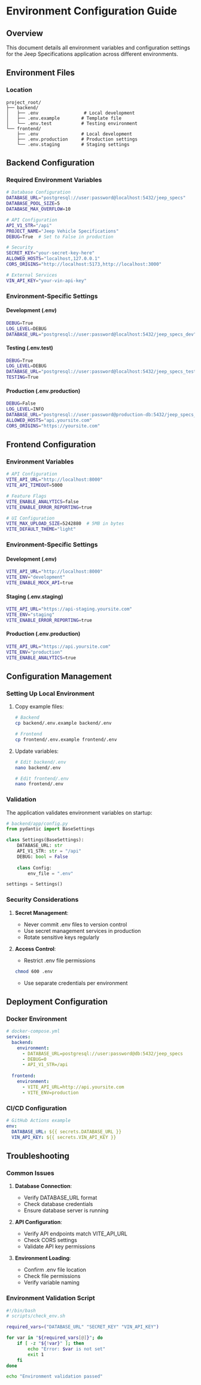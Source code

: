 # Environment Configuration Guide

## Overview
This document details all environment variables and configuration settings for the Jeep Specifications application across different environments.

## Environment Files

### Location
```
project_root/
├── backend/
│   ├── .env                 # Local development
│   ├── .env.example        # Template file
│   └── .env.test           # Testing environment
└── frontend/
    ├── .env                # Local development
    ├── .env.production     # Production settings
    └── .env.staging        # Staging settings
```

## Backend Configuration

### Required Environment Variables

```bash
# Database Configuration
DATABASE_URL="postgresql://user:password@localhost:5432/jeep_specs"
DATABASE_POOL_SIZE=5
DATABASE_MAX_OVERFLOW=10

# API Configuration
API_V1_STR="/api"
PROJECT_NAME="Jeep Vehicle Specifications"
DEBUG=True  # Set to False in production

# Security
SECRET_KEY="your-secret-key-here"
ALLOWED_HOSTS="localhost,127.0.0.1"
CORS_ORIGINS="http://localhost:5173,http://localhost:3000"

# External Services
VIN_API_KEY="your-vin-api-key"
```

### Environment-Specific Settings

#### Development (.env)
```bash
DEBUG=True
LOG_LEVEL=DEBUG
DATABASE_URL="postgresql://user:password@localhost:5432/jeep_specs_dev"
```

#### Testing (.env.test)
```bash
DEBUG=True
LOG_LEVEL=DEBUG
DATABASE_URL="postgresql://user:password@localhost:5432/jeep_specs_test"
TESTING=True
```

#### Production (.env.production)
```bash
DEBUG=False
LOG_LEVEL=INFO
DATABASE_URL="postgresql://user:password@production-db:5432/jeep_specs_prod"
ALLOWED_HOSTS="api.yoursite.com"
CORS_ORIGINS="https://yoursite.com"
```

## Frontend Configuration

### Environment Variables

```bash
# API Configuration
VITE_API_URL="http://localhost:8000"
VITE_API_TIMEOUT=5000

# Feature Flags
VITE_ENABLE_ANALYTICS=false
VITE_ENABLE_ERROR_REPORTING=true

# UI Configuration
VITE_MAX_UPLOAD_SIZE=5242880  # 5MB in bytes
VITE_DEFAULT_THEME="light"
```

### Environment-Specific Settings

#### Development (.env)
```bash
VITE_API_URL="http://localhost:8000"
VITE_ENV="development"
VITE_ENABLE_MOCK_API=true
```

#### Staging (.env.staging)
```bash
VITE_API_URL="https://api-staging.yoursite.com"
VITE_ENV="staging"
VITE_ENABLE_ERROR_REPORTING=true
```

#### Production (.env.production)
```bash
VITE_API_URL="https://api.yoursite.com"
VITE_ENV="production"
VITE_ENABLE_ANALYTICS=true
```

## Configuration Management

### Setting Up Local Environment

1. Copy example files:
   ```bash
   # Backend
   cp backend/.env.example backend/.env
   
   # Frontend
   cp frontend/.env.example frontend/.env
   ```

2. Update variables:
   ```bash
   # Edit backend/.env
   nano backend/.env
   
   # Edit frontend/.env
   nano frontend/.env
   ```

### Validation

The application validates environment variables on startup:

```python
# backend/app/config.py
from pydantic import BaseSettings

class Settings(BaseSettings):
    DATABASE_URL: str
    API_V1_STR: str = "/api"
    DEBUG: bool = False
    
    class Config:
        env_file = ".env"

settings = Settings()
```

### Security Considerations

1. **Secret Management**:
   - Never commit .env files to version control
   - Use secret management services in production
   - Rotate sensitive keys regularly

2. **Access Control**:
   - Restrict .env file permissions
   ```bash
   chmod 600 .env
   ```
   - Use separate credentials per environment

## Deployment Configuration

### Docker Environment

```yaml
# docker-compose.yml
services:
  backend:
    environment:
      - DATABASE_URL=postgresql://user:password@db:5432/jeep_specs
      - DEBUG=0
      - API_V1_STR=/api
  
  frontend:
    environment:
      - VITE_API_URL=http://api.yoursite.com
      - VITE_ENV=production
```

### CI/CD Configuration

```yaml
# GitHub Actions example
env:
  DATABASE_URL: ${{ secrets.DATABASE_URL }}
  VIN_API_KEY: ${{ secrets.VIN_API_KEY }}
```

## Troubleshooting

### Common Issues

1. **Database Connection**:
   - Verify DATABASE_URL format
   - Check database credentials
   - Ensure database server is running

2. **API Configuration**:
   - Verify API endpoints match VITE_API_URL
   - Check CORS settings
   - Validate API key permissions

3. **Environment Loading**:
   - Confirm .env file location
   - Check file permissions
   - Verify variable naming

### Environment Validation Script

```bash
#!/bin/bash
# scripts/check_env.sh

required_vars=("DATABASE_URL" "SECRET_KEY" "VIN_API_KEY")

for var in "${required_vars[@]}"; do
    if [ -z "${!var}" ]; then
        echo "Error: $var is not set"
        exit 1
    fi
done

echo "Environment validation passed"
``` 